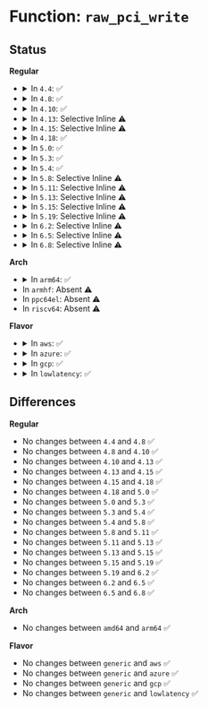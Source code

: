 # Function: <code>raw_pci_write</code>

## Status
<b>Regular</b>
<ul>
<li>
<details>
<summary>In <code>4.4</code>: ✅</summary>

```c
int raw_pci_write(unsigned int domain, unsigned int bus, unsigned int devfn, int reg, int len, u32 val);
```

**Collision:** Unique Global

**Inline:** No

**Transformation:** False

**Instances:**

```
In arch/x86/pci/common.c (ffffffff816fa4b0)
Location: arch/x86/pci/common.c:51
Inline: False
Direct callers:
  - drivers/acpi/osl.c:acpi_os_write_pci_configuration
  - arch/x86/pci/fixup.c:quirk_pcie_aspm_write
  - arch/x86/pci/common.c:pci_write
```
**Symbols:**

```
ffffffff816fa4b0-ffffffff816fa4e9: raw_pci_write (STB_GLOBAL)
```
</details>
</li>
<li>
<details>
<summary>In <code>4.8</code>: ✅</summary>

```c
int raw_pci_write(unsigned int domain, unsigned int bus, unsigned int devfn, int reg, int len, u32 val);
```

**Collision:** Unique Global

**Inline:** No

**Transformation:** False

**Instances:**

```
In arch/x86/pci/common.c (ffffffff8175f2c0)
Location: arch/x86/pci/common.c:50
Inline: False
Direct callers:
  - drivers/acpi/osl.c:acpi_os_write_pci_configuration
  - arch/x86/pci/fixup.c:quirk_pcie_aspm_write
  - arch/x86/pci/common.c:pci_write
```
**Symbols:**

```
ffffffff8175f2c0-ffffffff8175f2f9: raw_pci_write (STB_GLOBAL)
```
</details>
</li>
<li>
<details>
<summary>In <code>4.10</code>: ✅</summary>

```c
int raw_pci_write(unsigned int domain, unsigned int bus, unsigned int devfn, int reg, int len, u32 val);
```

**Collision:** Unique Global

**Inline:** No

**Transformation:** False

**Instances:**

```
In arch/x86/pci/common.c (ffffffff8178b7f0)
Location: arch/x86/pci/common.c:50
Inline: False
Direct callers:
  - drivers/acpi/osl.c:acpi_os_write_pci_configuration
  - arch/x86/pci/fixup.c:quirk_pcie_aspm_write
  - arch/x86/pci/common.c:pci_write
```
**Symbols:**

```
ffffffff8178b7f0-ffffffff8178b829: raw_pci_write (STB_GLOBAL)
```
</details>
</li>
<li>
<details>
<summary>In <code>4.13</code>: Selective Inline ⚠️</summary>

```c
int raw_pci_write(unsigned int domain, unsigned int bus, unsigned int devfn, int reg, int len, u32 val);
```

**Collision:** Unique Global

**Inline:** Selective

**Transformation:** False

**Instances:**

```
In arch/x86/pci/common.c (ffffffff817aa770)
Location: arch/x86/pci/common.c:49
Inline: True
Direct callers:
  - drivers/acpi/osl.c:acpi_os_write_pci_configuration
  - arch/x86/pci/fixup.c:quirk_pcie_aspm_write
  - arch/x86/pci/common.c:pci_write
```
**Symbols:**

```
ffffffff817aa770-ffffffff817aa7a9: raw_pci_write (STB_GLOBAL)
```
</details>
</li>
<li>
<details>
<summary>In <code>4.15</code>: Selective Inline ⚠️</summary>

```c
int raw_pci_write(unsigned int domain, unsigned int bus, unsigned int devfn, int reg, int len, u32 val);
```

**Collision:** Unique Global

**Inline:** Selective

**Transformation:** False

**Instances:**

```
In arch/x86/pci/common.c (ffffffff81821c40)
Location: arch/x86/pci/common.c:49
Inline: True
Direct callers:
  - drivers/acpi/osl.c:acpi_os_write_pci_configuration
  - arch/x86/pci/fixup.c:quirk_pcie_aspm_write
  - arch/x86/pci/common.c:pci_write
```
**Symbols:**

```
ffffffff81821c40-ffffffff81821c7f: raw_pci_write (STB_GLOBAL)
```
</details>
</li>
<li>
<details>
<summary>In <code>4.18</code>: ✅</summary>

```c
int raw_pci_write(unsigned int domain, unsigned int bus, unsigned int devfn, int reg, int len, u32 val);
```

**Collision:** Unique Global

**Inline:** No

**Transformation:** False

**Instances:**

```
In arch/x86/pci/common.c (ffffffff8186bf10)
Location: arch/x86/pci/common.c:49
Inline: False
Direct callers:
  - drivers/acpi/osl.c:acpi_os_write_pci_configuration
  - arch/x86/pci/fixup.c:quirk_pcie_aspm_write
  - arch/x86/pci/common.c:pci_write
```
**Symbols:**

```
ffffffff8186bf10-ffffffff8186bf4f: raw_pci_write (STB_GLOBAL)
```
</details>
</li>
<li>
<details>
<summary>In <code>5.0</code>: ✅</summary>

```c
int raw_pci_write(unsigned int domain, unsigned int bus, unsigned int devfn, int reg, int len, u32 val);
```

**Collision:** Unique Global

**Inline:** No

**Transformation:** False

**Instances:**

```
In arch/x86/pci/common.c (ffffffff8188bff0)
Location: arch/x86/pci/common.c:49
Inline: False
Direct callers:
  - drivers/acpi/osl.c:acpi_os_write_pci_configuration
  - arch/x86/pci/fixup.c:quirk_pcie_aspm_write
  - arch/x86/pci/common.c:pci_write
```
**Symbols:**

```
ffffffff8188bff0-ffffffff8188c02f: raw_pci_write (STB_GLOBAL)
```
</details>
</li>
<li>
<details>
<summary>In <code>5.3</code>: ✅</summary>

```c
int raw_pci_write(unsigned int domain, unsigned int bus, unsigned int devfn, int reg, int len, u32 val);
```

**Collision:** Unique Global

**Inline:** No

**Transformation:** False

**Instances:**

```
In arch/x86/pci/common.c (ffffffff818d6940)
Location: arch/x86/pci/common.c:50
Inline: False
Direct callers:
  - drivers/acpi/osl.c:acpi_os_write_pci_configuration
  - arch/x86/pci/fixup.c:quirk_pcie_aspm_write
  - arch/x86/pci/common.c:pci_write
```
**Symbols:**

```
ffffffff818d6940-ffffffff818d697f: raw_pci_write (STB_GLOBAL)
```
</details>
</li>
<li>
<details>
<summary>In <code>5.4</code>: ✅</summary>

```c
int raw_pci_write(unsigned int domain, unsigned int bus, unsigned int devfn, int reg, int len, u32 val);
```

**Collision:** Unique Global

**Inline:** No

**Transformation:** False

**Instances:**

```
In arch/x86/pci/common.c (ffffffff81908cc0)
Location: arch/x86/pci/common.c:50
Inline: False
Direct callers:
  - drivers/acpi/osl.c:acpi_os_write_pci_configuration
  - arch/x86/pci/fixup.c:quirk_pcie_aspm_write
  - arch/x86/pci/common.c:pci_write
```
**Symbols:**

```
ffffffff81908cc0-ffffffff81908cff: raw_pci_write (STB_GLOBAL)
```
</details>
</li>
<li>
<details>
<summary>In <code>5.8</code>: Selective Inline ⚠️</summary>

```c
int raw_pci_write(unsigned int domain, unsigned int bus, unsigned int devfn, int reg, int len, u32 val);
```

**Collision:** Unique Global

**Inline:** Selective

**Transformation:** False

**Instances:**

```
In arch/x86/pci/common.c (ffffffff81bb951c)
Location: arch/x86/pci/common.c:50
Inline: True
Inline callers:
  - arch/x86/pci/common.c:pci_write
Direct callers:
  - drivers/acpi/osl.c:acpi_os_write_pci_configuration
  - arch/x86/pci/fixup.c:quirk_pcie_aspm_write
```
**Symbols:**

```
ffffffff81bb9600-ffffffff81bb963f: raw_pci_write (STB_GLOBAL)
```
</details>
</li>
<li>
<details>
<summary>In <code>5.11</code>: Selective Inline ⚠️</summary>

```c
int raw_pci_write(unsigned int domain, unsigned int bus, unsigned int devfn, int reg, int len, u32 val);
```

**Collision:** Unique Global

**Inline:** Selective

**Transformation:** False

**Instances:**

```
In arch/x86/pci/common.c (ffffffff81bcde0c)
Location: arch/x86/pci/common.c:51
Inline: True
Inline callers:
  - arch/x86/pci/common.c:pci_write
Direct callers:
  - drivers/acpi/osl.c:acpi_os_write_pci_configuration
  - arch/x86/pci/fixup.c:quirk_pcie_aspm_write
```
**Symbols:**

```
ffffffff81bcdef0-ffffffff81bcdf2f: raw_pci_write (STB_GLOBAL)
```
</details>
</li>
<li>
<details>
<summary>In <code>5.13</code>: Selective Inline ⚠️</summary>

```c
int raw_pci_write(unsigned int domain, unsigned int bus, unsigned int devfn, int reg, int len, u32 val);
```

**Collision:** Unique Global

**Inline:** Selective

**Transformation:** False

**Instances:**

```
In arch/x86/pci/common.c (ffffffff81bc17cc)
Location: arch/x86/pci/common.c:51
Inline: True
Inline callers:
  - arch/x86/pci/common.c:pci_write
Direct callers:
  - drivers/acpi/osl.c:acpi_os_write_pci_configuration
  - arch/x86/pci/fixup.c:quirk_pcie_aspm_write
```
**Symbols:**

```
ffffffff81bc18b0-ffffffff81bc18ef: raw_pci_write (STB_GLOBAL)
```
</details>
</li>
<li>
<details>
<summary>In <code>5.15</code>: Selective Inline ⚠️</summary>

```c
int raw_pci_write(unsigned int domain, unsigned int bus, unsigned int devfn, int reg, int len, u32 val);
```

**Collision:** Unique Global

**Inline:** Selective

**Transformation:** False

**Instances:**

```
In arch/x86/pci/common.c (ffffffff81c91d9c)
Location: arch/x86/pci/common.c:51
Inline: True
Inline callers:
  - arch/x86/pci/common.c:pci_write
Direct callers:
  - drivers/acpi/osl.c:acpi_os_write_pci_configuration
  - arch/x86/pci/fixup.c:quirk_pcie_aspm_write
```
**Symbols:**

```
ffffffff81c91e80-ffffffff81c91ebf: raw_pci_write (STB_GLOBAL)
```
</details>
</li>
<li>
<details>
<summary>In <code>5.19</code>: Selective Inline ⚠️</summary>

```c
int raw_pci_write(unsigned int domain, unsigned int bus, unsigned int devfn, int reg, int len, u32 val);
```

**Collision:** Unique Global

**Inline:** Selective

**Transformation:** False

**Instances:**

```
In arch/x86/pci/common.c (ffffffff81e412bc)
Location: arch/x86/pci/common.c:51
Inline: True
Inline callers:
  - arch/x86/pci/common.c:pci_write
Direct callers:
  - drivers/acpi/osl.c:acpi_os_write_pci_configuration
  - arch/x86/pci/fixup.c:quirk_pcie_aspm_write
```
**Symbols:**

```
ffffffff81e41430-ffffffff81e41493: raw_pci_write (STB_GLOBAL)
```
</details>
</li>
<li>
<details>
<summary>In <code>6.2</code>: Selective Inline ⚠️</summary>

```c
int raw_pci_write(unsigned int domain, unsigned int bus, unsigned int devfn, int reg, int len, u32 val);
```

**Collision:** Unique Global

**Inline:** Selective

**Transformation:** False

**Instances:**

```
In arch/x86/pci/common.c (ffffffff8201b8ec)
Location: arch/x86/pci/common.c:51
Inline: True
Inline callers:
  - arch/x86/pci/common.c:pci_write
Direct callers:
  - drivers/acpi/osl.c:acpi_os_write_pci_configuration
  - arch/x86/pci/fixup.c:quirk_pcie_aspm_write
```
**Symbols:**

```
ffffffff8201b9f0-ffffffff8201ba53: raw_pci_write (STB_GLOBAL)
```
</details>
</li>
<li>
<details>
<summary>In <code>6.5</code>: Selective Inline ⚠️</summary>

```c
int raw_pci_write(unsigned int domain, unsigned int bus, unsigned int devfn, int reg, int len, u32 val);
```

**Collision:** Unique Global

**Inline:** Selective

**Transformation:** False

**Instances:**

```
In arch/x86/pci/common.c (ffffffff8209bf5c)
Location: arch/x86/pci/common.c:51
Inline: True
Inline callers:
  - arch/x86/pci/common.c:pci_write
Direct callers:
  - drivers/acpi/osl.c:acpi_os_write_pci_configuration
  - arch/x86/pci/fixup.c:quirk_pcie_aspm_write
```
**Symbols:**

```
ffffffff8209c060-ffffffff8209c0c3: raw_pci_write (STB_GLOBAL)
```
</details>
</li>
<li>
<details>
<summary>In <code>6.8</code>: Selective Inline ⚠️</summary>

```c
int raw_pci_write(unsigned int domain, unsigned int bus, unsigned int devfn, int reg, int len, u32 val);
```

**Collision:** Unique Global

**Inline:** Selective

**Transformation:** False

**Instances:**

```
In arch/x86/pci/common.c (ffffffff8217370c)
Location: arch/x86/pci/common.c:51
Inline: True
Inline callers:
  - arch/x86/pci/common.c:pci_write
Direct callers:
  - drivers/acpi/osl.c:acpi_os_write_pci_configuration
  - arch/x86/pci/fixup.c:quirk_pcie_aspm_write
```
**Symbols:**

```
ffffffff82173810-ffffffff82173873: raw_pci_write (STB_GLOBAL)
```
</details>
</li>
</ul>
<b>Arch</b>
<ul>
<li>
<details>
<summary>In <code>arm64</code>: ✅</summary>

```c
int raw_pci_write(unsigned int domain, unsigned int bus, unsigned int devfn, int reg, int len, u32 val);
```

**Collision:** Unique Global

**Inline:** No

**Transformation:** False

**Instances:**

```
In arch/arm64/kernel/pci.c (ffff8000100a7b50)
Location: arch/arm64/kernel/pci.c:47
Inline: False
Direct callers:
  - drivers/acpi/osl.c:acpi_os_write_pci_configuration
```
**Symbols:**

```
ffff8000100a7b50-ffff8000100a7bdc: raw_pci_write (STB_GLOBAL)
```
</details>
</li>
<li>
In <code>armhf</code>: Absent ⚠️
</li>
<li>
In <code>ppc64el</code>: Absent ⚠️
</li>
<li>
In <code>riscv64</code>: Absent ⚠️
</li>
</ul>
<b>Flavor</b>
<ul>
<li>
<details>
<summary>In <code>aws</code>: ✅</summary>

```c
int raw_pci_write(unsigned int domain, unsigned int bus, unsigned int devfn, int reg, int len, u32 val);
```

**Collision:** Unique Global

**Inline:** No

**Transformation:** False

**Instances:**

```
In arch/x86/pci/common.c (ffffffff818a8080)
Location: arch/x86/pci/common.c:50
Inline: False
Direct callers:
  - drivers/acpi/osl.c:acpi_os_write_pci_configuration
  - arch/x86/pci/fixup.c:quirk_pcie_aspm_write
  - arch/x86/pci/common.c:pci_write
```
**Symbols:**

```
ffffffff818a8080-ffffffff818a80bf: raw_pci_write (STB_GLOBAL)
```
</details>
</li>
<li>
<details>
<summary>In <code>azure</code>: ✅</summary>

```c
int raw_pci_write(unsigned int domain, unsigned int bus, unsigned int devfn, int reg, int len, u32 val);
```

**Collision:** Unique Global

**Inline:** No

**Transformation:** False

**Instances:**

```
In arch/x86/pci/common.c (ffffffff81862b00)
Location: arch/x86/pci/common.c:50
Inline: False
Direct callers:
  - drivers/acpi/osl.c:acpi_os_write_pci_configuration
  - arch/x86/pci/fixup.c:quirk_pcie_aspm_write
  - arch/x86/pci/common.c:pci_write
```
**Symbols:**

```
ffffffff81862b00-ffffffff81862b3f: raw_pci_write (STB_GLOBAL)
```
</details>
</li>
<li>
<details>
<summary>In <code>gcp</code>: ✅</summary>

```c
int raw_pci_write(unsigned int domain, unsigned int bus, unsigned int devfn, int reg, int len, u32 val);
```

**Collision:** Unique Global

**Inline:** No

**Transformation:** False

**Instances:**

```
In arch/x86/pci/common.c (ffffffff818f96e0)
Location: arch/x86/pci/common.c:50
Inline: False
Direct callers:
  - drivers/acpi/osl.c:acpi_os_write_pci_configuration
  - arch/x86/pci/fixup.c:quirk_pcie_aspm_write
  - arch/x86/pci/common.c:pci_write
```
**Symbols:**

```
ffffffff818f96e0-ffffffff818f971f: raw_pci_write (STB_GLOBAL)
```
</details>
</li>
<li>
<details>
<summary>In <code>lowlatency</code>: ✅</summary>

```c
int raw_pci_write(unsigned int domain, unsigned int bus, unsigned int devfn, int reg, int len, u32 val);
```

**Collision:** Unique Global

**Inline:** No

**Transformation:** False

**Instances:**

```
In arch/x86/pci/common.c (ffffffff8191a840)
Location: arch/x86/pci/common.c:50
Inline: False
Direct callers:
  - drivers/acpi/osl.c:acpi_os_write_pci_configuration
  - arch/x86/pci/fixup.c:quirk_pcie_aspm_write
  - arch/x86/pci/common.c:pci_write
```
**Symbols:**

```
ffffffff8191a840-ffffffff8191a87f: raw_pci_write (STB_GLOBAL)
```
</details>
</li>
</ul>

## Differences
<b>Regular</b>
<ul>
<li>
No changes between <code>4.4</code> and <code>4.8</code> ✅
</li>
<li>
No changes between <code>4.8</code> and <code>4.10</code> ✅
</li>
<li>
No changes between <code>4.10</code> and <code>4.13</code> ✅
</li>
<li>
No changes between <code>4.13</code> and <code>4.15</code> ✅
</li>
<li>
No changes between <code>4.15</code> and <code>4.18</code> ✅
</li>
<li>
No changes between <code>4.18</code> and <code>5.0</code> ✅
</li>
<li>
No changes between <code>5.0</code> and <code>5.3</code> ✅
</li>
<li>
No changes between <code>5.3</code> and <code>5.4</code> ✅
</li>
<li>
No changes between <code>5.4</code> and <code>5.8</code> ✅
</li>
<li>
No changes between <code>5.8</code> and <code>5.11</code> ✅
</li>
<li>
No changes between <code>5.11</code> and <code>5.13</code> ✅
</li>
<li>
No changes between <code>5.13</code> and <code>5.15</code> ✅
</li>
<li>
No changes between <code>5.15</code> and <code>5.19</code> ✅
</li>
<li>
No changes between <code>5.19</code> and <code>6.2</code> ✅
</li>
<li>
No changes between <code>6.2</code> and <code>6.5</code> ✅
</li>
<li>
No changes between <code>6.5</code> and <code>6.8</code> ✅
</li>
</ul>
<b>Arch</b>
<ul>
<li>
No changes between <code>amd64</code> and <code>arm64</code> ✅
</li>
</ul>
<b>Flavor</b>
<ul>
<li>
No changes between <code>generic</code> and <code>aws</code> ✅
</li>
<li>
No changes between <code>generic</code> and <code>azure</code> ✅
</li>
<li>
No changes between <code>generic</code> and <code>gcp</code> ✅
</li>
<li>
No changes between <code>generic</code> and <code>lowlatency</code> ✅
</li>
</ul>

